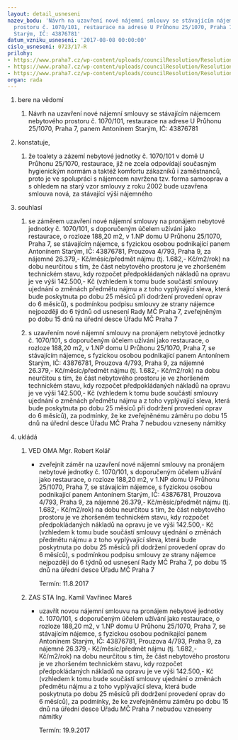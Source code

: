 ```yaml
---
layout: detail_usneseni
nazev_bodu: 'Návrh na uzavření nové nájemní smlouvy se stávajícím nájemcem nebytového
  prostoru č. 1070/101, restaurace na adrese U Průhonu 25/1070, Praha 7, panem Antonínem
  Starým, IČ: 43876781'
datum_vzniku_usneseni: '2017-08-08 00:00:00'
cislo_usneseni: 0723/17-R
prilohy:
- https://www.praha7.cz/wp-content/uploads/councilResolution/Resolutions/29104/export/01_NS_Stary1070~233363.docx
- https://www.praha7.cz/wp-content/uploads/councilResolution/Resolutions/29104/export/Ujednaniozmenachpredmetunajmu~233362.docx
- https://www.praha7.cz/wp-content/uploads/councilResolution/Resolutions/29104/export/export~295523.pdf
organ: rada
---
```

<ol id="urzList" class="urzList_view"><li class="urzClass1" id=""><span name="1">bere na vědomí</span><ol class="urzOlClass"><li class="urzClass2" id="" style="text-align: left;"><span><p>Návrh na uzavření nové nájemní smlouvy se stávajícím nájemcem nebytového prostoru č. 1070/101, restaurace na adrese U Průhonu 25/1070, Praha 7, panem Antonínem Starým, IČ: 43876781</p></span></li></ol></li><li class="urzClass1" id=""><span name="50">konstatuje,</span><ol class="urzOlClass"><li class="urzClass2" id="" style="text-align: left;"><span><p>že toalety a zázemí nebytové jednotky č. 1070/101 v domě U Průhonu 25/1070, restaurace, již ne zcela odpovídají současným hygienickým normám a taktéž komfortu zákazníků i zaměstnanců, proto je ve spolupráci s nájemcem navržena tzv. forma samooprav a s ohledem na starý vzor smlouvy z roku 2002 bude uzavřena smlouva nová, za stávající výši nájemného</p></span></li></ol></li><li class="urzClass1" id=""><span name="26">souhlasí</span><ol class="urzOlClass"><li class="urzClass2" id="" style="text-align: left;"><span><p>se záměrem uzavření nové nájemní smlouvy na pronájem nebytové jednotky č. 1070/101, s doporučeným účelem užívání jako restaurace, o rozloze 188,20 m2, v 1.NP domu U Průhonu 25/1070, Praha 7, se stávajícím nájemce, s fyzickou osobou podnikající panem Antonínem Starým, IČ: 43876781, Prouzova 4/793, Praha 9, za nájemné 26.379,- Kč/měsíc/předmět nájmu (tj. 1.682,- Kč/m2/rok) na dobu neurčitou s tím, že část nebytového prostoru je ve zhoršeném technickém stavu, kdy rozpočet předpokládaných nákladů na opravu je ve výši 142.500,- Kč (vzhledem k tomu bude součástí smlouvy ujednání o změnách předmětu nájmu a z toho vyplývající sleva, která bude poskytnuta po dobu 25 měsíců při dodržení provedení oprav do 6 měsíců), s podmínkou podpisu smlouvy ze strany nájemce nejpozději do 6 týdnů od usnesení Rady MČ Praha 7, zveřejněným po dobu 15 dnů na úřední desce Úřadu MČ Praha 7</p></span></li><li class="urzClass2" id="" style="text-align: left;"><span><p>s uzavřením nové nájemní smlouvy na pronájem nebytové jednotky č. 1070/101, s doporučeným účelem užívání jako restaurace, o rozloze 188,20 m2, v 1.NP domu U Průhonu 25/1070, Praha 7, se stávajícím nájemce, s fyzickou osobou podnikající panem Antonínem Starým, IČ: 43876781, Prouzova 4/793, Praha 9, za nájemné 26.379,- Kč/měsíc/předmět nájmu (tj. 1.682,- Kč/m2/rok) na dobu neurčitou s tím, že část nebytového prostoru je ve zhoršeném technickém stavu, kdy rozpočet předpokládaných nákladů na opravu je ve výši 142.500,- Kč (vzhledem k tomu bude součástí smlouvy ujednání o změnách předmětu nájmu a z toho vyplývající sleva, která bude poskytnuta po dobu 25 měsíců při dodržení provedení oprav do 6 měsíců), za podmínky, že ke zveřejněnému záměru po dobu 15 dnů na úřední desce Úřadu MČ Praha 7 nebudou vzneseny námitky</p></span></li></ol></li><li class="urzClass1" id="urzUkoly"><span name="1">ukládá</span><ol class="urzOlClass"><li class="urzClass2"><span><p>VED OMA Mgr. Robert Kolář</p></span><ul class="urzUlClass"><li class="urzClass3"><span><p>zveřejnit záměr na uzavření nové nájemní smlouvy na pronájem nebytové jednotky č. 1070/101, s doporučeným účelem užívání jako restaurace, o rozloze 188,20 m2, v 1.NP domu U Průhonu 25/1070, Praha 7, se stávajícím nájemce, s fyzickou osobou podnikající panem Antonínem Starým, IČ: 43876781, Prouzova 4/793, Praha 9, za nájemné 26.379,- Kč/měsíc/předmět nájmu (tj. 1.682,- Kč/m2/rok) na dobu neurčitou s tím, že část nebytového prostoru je ve zhoršeném technickém stavu, kdy rozpočet předpokládaných nákladů na opravu je ve výši 142.500,- Kč (vzhledem k tomu bude součástí smlouvy ujednání o změnách předmětu nájmu a z toho vyplývající sleva, která bude poskytnuta po dobu 25 měsíců při dodržení provedení oprav do 6 měsíců), s podmínkou podpisu smlouvy ze strany nájemce nejpozději do 6 týdnů od usnesení Rady MČ Praha 7, po dobu 15 dnů na úřední desce Úřadu MČ Praha 7</p></span><span class="urzUkolTermin">  Termín:&nbsp;11.8.2017</span></li></ul></li><li class="urzClass2"><span><p>ZAS STA Ing. Kamil Vavřinec Mareš</p></span><ul class="urzUlClass"><li class="urzClass3"><span><p>uzavřít novou  nájemní smlouvu na pronájem nebytové jednotky č. 1070/101, s doporučeným účelem užívání jako restaurace, o rozloze 188,20 m2, v 1.NP domu U Průhonu 25/1070, Praha 7, se stávajícím nájemce, s fyzickou osobou podnikající panem Antonínem Starým, IČ: 43876781, Prouzova 4/793, Praha 9, za nájemné 26.379,- Kč/měsíc/předmět nájmu (tj. 1.682,- Kč/m2/rok) na dobu neurčitou s tím, že část nebytového prostoru je ve zhoršeném technickém stavu, kdy rozpočet předpokládaných nákladů na opravu je ve výši 142.500,- Kč (vzhledem k tomu bude součástí smlouvy ujednání o změnách předmětu nájmu a z toho vyplývající sleva, která bude poskytnuta po dobu 25 měsíců při dodržení provedení oprav do 6 měsíců), za podmínky, že ke zveřejněnému záměru po dobu 15 dnů na úřední desce Úřadu MČ Praha 7 nebudou vzneseny námitky</p></span><span class="urzUkolTermin">  Termín:&nbsp;19.9.2017</span></li></ul></li></ol></li></ol>